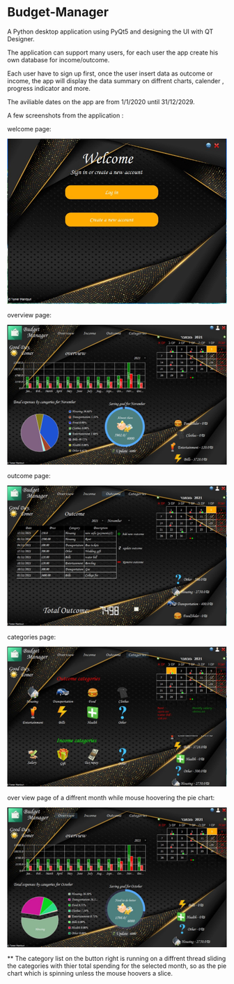 # Budget-Manager

A Python desktop application using PyQt5 and designing the UI with QT Designer.

The application can support many users, for each user the app create his own database for income/outcome.

Each user have to sign up first, once the user insert data as outcome or income, the app will display the data summary on diffrent charts, calender , progress indicator and more.

The aviliable dates on the app are from 1/1/2020 until 31/12/2029.

A few screenshots from the application :

welcome page:

![](screenshots/login%20page.jpg)

overview page:  

![](screenshots/main%20window.jpg)


outcome page:

![](screenshots/outcome%20nov.jpg)

categories page:  

![](screenshots/categories.jpg)

over view page of a diffrent month while mouse hoovering the pie chart:  

![](screenshots/Explode%20Slice.jpg)


** The category list on the button right is running on a diffrent thread sliding the categories with thier total spending for the selected month,
so as the pie chart which is spinning unless the mouse hoovers a slice.
